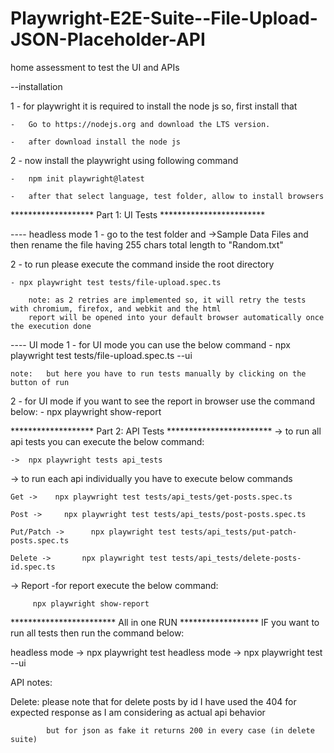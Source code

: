 # Playwright-E2E-Suite--File-Upload-JSON-Placeholder-API
home assessment to test the UI and APIs

--installation

1 - for playwright it is required to install the node js so, first install that 

    -   Go to https://nodejs.org and download the LTS version.

    -   after download install the node js

    
2 - now install the playwright using following command 

    -   npm init playwright@latest

    -   after that select language, test folder, allow to install browsers

 *******************            Part 1: UI Tests             ************************

----    headless mode
1 - go to the test folder and ->Sample Data Files and then rename the file having 255 chars total length to "Random.txt"

2 - to run please execute the command inside the root directory

    - npx playwright test tests/file-upload.spec.ts

        note: as 2 retries are implemented so, it will retry the tests with chromium, firefox, and webkit and the html 
        report will be opened into your default browser automatically once the execution done

----    UI mode
1 - for UI mode you can use the below command
    -   npx playwright test tests/file-upload.spec.ts --ui

    note:   but here you have to run tests manually by clicking on the button of run

2 - for UI mode if you want to see the report in browser use the command below:
    -   npx playwright show-report


        
 *******************            Part 2: API Tests             ************************
->  to run all api tests you can execute the below command:

    ->  npx playwright tests api_tests  

->  to run each api individually you have to execute below commands

    Get ->    npx playwright test tests/api_tests/get-posts.spec.ts 

    Post ->     npx playwright test tests/api_tests/post-posts.spec.ts 

    Put/Patch ->      npx playwright test tests/api_tests/put-patch-posts.spec.ts 

    Delete ->       npx playwright test tests/api_tests/delete-posts-id.spec.ts 

->      Report    -for report execute the below command:

         npx playwright show-report


************************           All in one RUN        ******************
IF you want to run all tests then run the command below:

   headless mode ->      npx playwright test
   headless mode ->      npx playwright test --ui




   API notes:

   Delete: 
            please note that for delete posts by id I have used the 404 for expected response as I am considering as actual api behavior

            but for json as fake it returns 200 in every case (in delete suite) 
